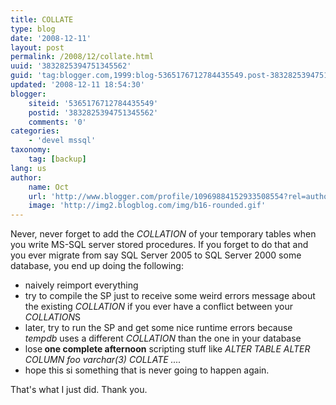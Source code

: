 ```yaml
---
title: COLLATE
type: blog
date: '2008-12-11'
layout: post
permalink: /2008/12/collate.html
uuid: '3832825394751345562'
guid: 'tag:blogger.com,1999:blog-5365176712784435549.post-3832825394751345562'
updated: '2008-12-11 18:54:30'
blogger:
    siteid: '5365176712784435549'
    postid: '3832825394751345562'
    comments: '0'
categories:
    - 'devel mssql'
taxonomy:
    tag: [backup]
lang: us
author:
    name: Oct
    url: 'http://www.blogger.com/profile/10969884152933508554?rel=author'
    image: 'http://img2.blogblog.com/img/b16-rounded.gif'
---
```


Never, never forget to add the <span style="font-style: italic;">COLLATION </span>of your temporary tables when you write MS-SQL server stored procedures. If you forget to do that and you ever migrate from say SQL Server 2005 to SQL Server 2000 some database, you end up doing the following:

<ul><li>naively reimport everything</li><li>try to compile the SP just to receive some weird errors message about the existing <span style="font-style: italic;">COLLATION </span>if you ever have a conflict between your <span style="font-style: italic;">COLLATION</span>S</li><li>later, try to run the SP and get some nice runtime errors because <span style="font-style: italic;">tempdb </span>uses a different <span style="font-style: italic;">COLLATION </span>than the one in your database</li><li>lose<span style="font-weight: bold;"> one complete afternoon</span> scripting stuff like <span style="font-style: italic;">ALTER TABLE ALTER COLUMN foo varchar(3) COLLATE ....</span></li><li>hope this si something that is never going to happen again.</li></ul>That's what I just did. Thank you.
